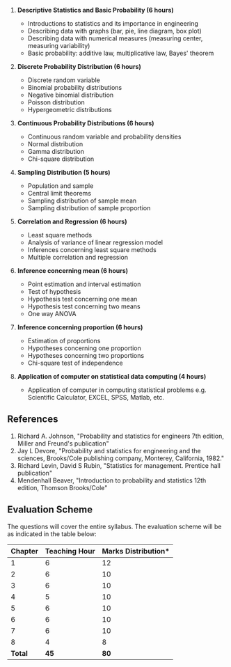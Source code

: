 1. **Descriptive Statistics and Basic Probability (6 hours)**
    * Introductions to statistics and its importance in engineering
    * Describing data with graphs (bar, pie, line diagram, box plot)
    * Describing data with numerical measures (measuring center, measuring variability)
    * Basic probability: additive law, multiplicative law, Bayes' theorem

2. **Discrete Probability Distribution (6 hours)**
    * Discrete random variable
    * Binomial probability distributions
    * Negative binomial distribution
    * Poisson distribution
    * Hypergeometric distributions

3. **Continuous Probability Distributions (6 hours)**
    * Continuous random variable and probability densities
    * Normal distribution
    * Gamma distribution
    * Chi-square distribution

4. **Sampling Distribution (5 hours)**
    * Population and sample
    * Central limit theorems
    * Sampling distribution of sample mean
    * Sampling distribution of sample proportion

5. **Correlation and Regression (6 hours)**
    * Least square methods
    * Analysis of variance of linear regression model
    * Inferences concerning least square methods
    * Multiple correlation and regression

6. **Inference concerning mean (6 hours)**
    * Point estimation and interval estimation
    * Test of hypothesis
    * Hypothesis test concerning one mean
    * Hypothesis test concerning two means
    * One way ANOVA

7. **Inference concerning proportion (6 hours)**
    * Estimation of proportions
    * Hypotheses concerning one proportion
    * Hypotheses concerning two proportions
    * Chi-square test of independence

8. **Application of computer on statistical data computing (4 hours)**
    * Application of computer in computing statistical problems e.g. Scientific Calculator, EXCEL, SPSS, Matlab, etc.

## References

1. Richard A. Johnson, "Probability and statistics for engineers 7th edition, Miller and Freund's publication"
2. Jay L Devore, "Probability and statistics for engineering and the sciences, Brooks/Cole publishing company, Monterey, California, 1982."
3. Richard Levin, David S Rubin, "Statistics for management. Prentice hall publication"
4. Mendenhall Beaver, "Introduction to probability and statistics 12th edition, Thomson Brooks/Cole"

## Evaluation Scheme

The questions will cover the entire syllabus. The evaluation scheme will be as indicated in the table below:

| Chapter   | Teaching Hour | Marks Distribution* |
| --------- | ------------- | ------------------- |
| 1         | 6             | 12                  |
| 2         | 6             | 10                  |
| 3         | 6             | 10                  |
| 4         | 5             | 10                  |
| 5         | 6             | 10                  |
| 6         | 6             | 10                  |
| 7         | 6             | 10                  |
| 8         | 4             | 8                   |
| **Total** | **45**        | **80**              |
